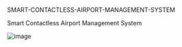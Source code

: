 SMART-CONTACTLESS-AIRPORT-MANAGEMENT-SYSTEM

Smart Contactless Airport Management System

![image](https://user-images.githubusercontent.com/60442046/164055326-72ed0293-805b-4bd0-8cd6-4e9c653eda4b.png)
